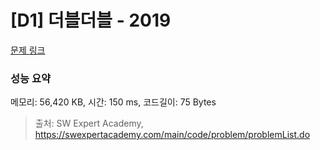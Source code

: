# [D1] 더블더블 - 2019 

[문제 링크](https://swexpertacademy.com/main/code/problem/problemDetail.do?contestProbId=AV5QDEX6AqwDFAUq) 

### 성능 요약

메모리: 56,420 KB, 시간: 150 ms, 코드길이: 75 Bytes



> 출처: SW Expert Academy, https://swexpertacademy.com/main/code/problem/problemList.do
